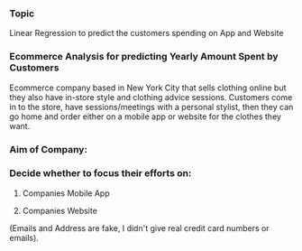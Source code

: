 ### Topic
Linear Regression to predict the customers spending on App and Website

### Ecommerce Analysis for predicting Yearly Amount Spent by Customers

Ecommerce company based in New York City that sells clothing online but they also have in-store style and clothing advice sessions. Customers come in to the store, have sessions/meetings with a personal stylist, then they can go home and order either on a mobile app or website for the clothes they want.

### Aim of Company:
### Decide whether to focus their efforts on:
1. Companies Mobile App

2. Companies Website

(Emails and Address are fake, I didn't give real credit card numbers or emails).
